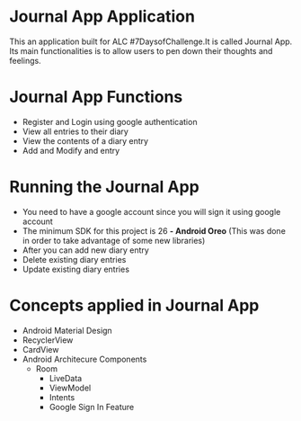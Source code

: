 # Journal App Application

This an application built for ALC #7DaysofChallenge.It is called Journal App.
Its main functionalities is to allow users to pen down their thoughts and feelings.

# Journal App Functions
- Register and Login using google authentication
- View all entries to their diary
- View the contents of a diary entry
- Add and Modify and entry

# Running the Journal App

- You need to have a google account since you will sign it using google account
- The minimum SDK for this project is 26 **- Android Oreo** (This was done in order to take advantage of some new libraries)
- After you can add new diary entry
- Delete existing diary entries
- Update existing diary entries

# Concepts applied in Journal App
- Android Material Design
- RecyclerView
- CardView
- Android Architecure Components
  - Room
	- LiveData
	- ViewModel
	- Intents
	- Google Sign In Feature


